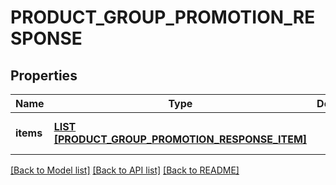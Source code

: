 # PRODUCT_GROUP_PROMOTION_RESPONSE

## Properties
Name | Type | Description | Notes
------------ | ------------- | ------------- | -------------
**items** | [**LIST [PRODUCT_GROUP_PROMOTION_RESPONSE_ITEM]**](ProductGroupPromotionResponseItem.md) |  | [optional] [default to null]

[[Back to Model list]](../README.md#documentation-for-models) [[Back to API list]](../README.md#documentation-for-api-endpoints) [[Back to README]](../README.md)


